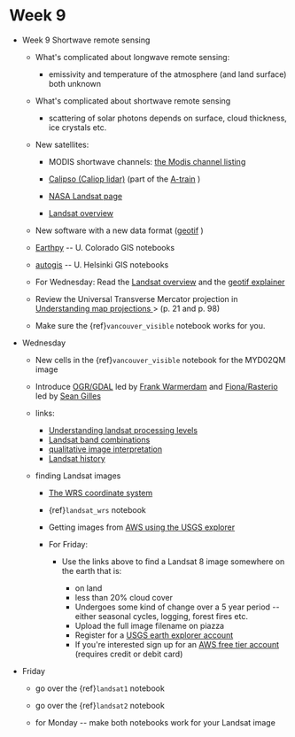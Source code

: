 

# Week 9

* Week 9 Shortwave remote sensing

  * What's complicated about longwave remote sensing:

    - emissivity and temperature of the atmosphere (and land surface) both unknown

  * What's complicated about shortwave remote sensing

    - scattering of solar photons depends on surface, cloud thickness, ice crystals etc.

  * New satellites:

    - MODIS shortwave channels:  [the Modis channel listing](https://modis.gsfc.nasa.gov/about/specifications.php)

    - [Calipso (Caliop lidar)](https://www-calipso.larc.nasa.gov/)  (part of the [A-train](https://cloudsat.atmos.colostate.edu/mission/formation_flying) )

    - [NASA Landsat page](https://www.nasa.gov/mission_pages/landsat/overview/index.html)

    - [Landsat overview](https://www.earthdatascience.org/courses/use-data-open-source-python/multispectral-remote-sensing/landsat-in-Python/)

   * New software with a new data format ([geotif](https://www.earthdatascience.org/courses/use-data-open-source-python/intro-raster-data-python/fundamentals-raster-data/intro-to-the-geotiff-file-format/) )

    - [Earthpy](https://github.com/earthlab/earthpy) -- U. Colorado GIS notebooks

    - [autogis](https://automating-gis-processes.github.io/site/index.html) -- U. Helsinki GIS notebooks

   * For Wednesday: Read the [Landsat overview](https://www.earthdatascience.org/courses/use-data-open-source-python/multispectral-remote-sensing/landsat-in-Python/) and 
   the 
[geotif explainer](https://www.earthdatascience.org/courses/use-data-open-source-python/intro-raster-data-python/fundamentals-raster-data/intro-to-the-geotiff-file-format/)

    - Review the Universal Transverse Mercator projection in 
      <a href="./figures/understanding_map_projections.pdf">Understanding map projections </a>> (p. 21 and p. 98)

    - Make sure the {ref}`vancouver_visible` notebook works for you.
    
* Wednesday

  - New cells in the {ref}`vancouver_visible` notebook for the MYD02QM image
  - Introduce [OGR/GDAL](https://gdal.org/faq.html#:~:text=were%20integrated%20together.-,What%20does%20OGR%20stand%20for%3F,to%20OGR%20Simple%20Features%20Library.)  led by [Frank Warmerdam](https://creativecommons.org/2013/08/07/frank-warmerdam-leading-open-geospatial-community-by-action/) and [Fiona/Rasterio](https://sgillies.github.io/foss4g-2014-fiona-rasterio/#/) led by  [Sean Gilles](https://www.linkedin.com/in/sean-gillies-6064b4144)
  - links:
    - [Understanding landsat processing levels](https://www.usgs.gov/core-science-systems/nli/landsat/landsat-data-access?qt-science_support_page_related_con=0#qt-science_support_page_related_con)
    - [Landsat band combinations](https://gisgeography.com/landsat-8-bands-combinations/)
    - [qualitative image interpretation](https://earthobservatory.nasa.gov/features/ColorImage/page2.php)
    - [Landsat history](https://landsat.gsfc.nasa.gov/article/virginia-t-norwood-mother-landsat)
    
  - finding Landsat images
    - [The WRS coordinate system](https://gisgeography.com/landsat-file-naming-convention/)
    - {ref}`landsat_wrs` notebook
    - Getting images from [AWS using the USGS explorer](https://towardsdatascience.com/access-satellite-imagery-with-aws-and-google-colab-4660178444f5)
    
    - For Friday:
    
      - Use the links above to find a Landsat 8 image somewhere on the earth that is:
      
        - on land
        - less than 20% cloud cover
        - Undergoes some kind of change over a 5 year period -- either seasonal cycles, logging, forest fires etc.
        - Upload the full image filename on piazza
        - Register for a [USGS earth explorer account](https://earthexplorer.usgs.gov/)
        - If you're interested sign up for an [AWS free tier account](https://aws.amazon.com/free/?all-free-tier.sort-by=item.additionalFields.SortRank&all-free-tier.sort-order=asc) (requires credit or debit card)
      

* Friday

  - go over the {ref}`landsat1` notebook  
  - go over the {ref}`landsat2` notebook

  - for Monday -- make both notebooks work for your Landsat image
